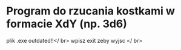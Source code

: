 # Program do rzucania kostkami w formacie XdY (np. 3d6)
plik .exe outdated!!</ br>
wpisz exit zeby wyjsc </ br>
